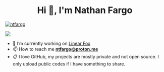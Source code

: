 <h1 align="center">Hi 👋, I'm Nathan Fargo</h1> 

<p align="left"> <a href="https://twitter.com/ntfargo" target="blank"><img src="https://img.shields.io/twitter/follow/ntfargo?logo=twitter&style=for-the-badge" alt="ntfargo" /></a></p> 

![](https://komarev.com/ghpvc/?username=ntfargo)

- 🔭 I’m currently working on [Linear Fox](https://linearfox.com) 
- 📫 How to reach me **ntfargo@proton.me**
- 📋 I love GitHub, my projects are mostly private and not open source. I only upload public codes if I have something to share.
 
